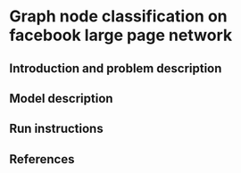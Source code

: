 # Graph node classification on facebook large page network
## Introduction and problem description

## Model description

## Run instructions

## References